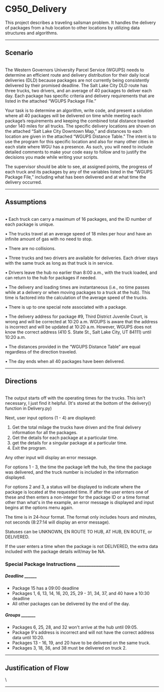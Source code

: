 # C950_Delivery
This project describes a traveling sailsman problem. It handles the delivery of packages from a hub location to other
locations by utilizing data structures and algorithms.
___

## Scenario

\
The Western Governors University Parcel Service (WGUPS) needs to determine an efficient route and delivery distribution
for their daily local deliveries (DLD) because packages are not currently being consistently delivered by their promised
deadline. The Salt Lake City DLD route has three trucks, two drivers, and an average of 40 packages to deliver each day.
Each package has specific criteria and delivery requirements that are listed in the attached “WGUPS Package File.”

 

Your task is to determine an algorithm, write code, and present a solution where all 40 packages will be delivered on
time while meeting each package’s requirements and keeping the combined total distance traveled under 140 miles for all
trucks. The specific delivery locations are shown on the attached “Salt Lake City Downtown Map,” and distances to each
location are given in the attached “WGUPS Distance Table.” The intent is to use the program for this specific location
and also for many other cities in each state where WGU has a presence. As such, you will need to include detailed comments
to make your code easy to follow and to justify the decisions you made while writing your scripts.

 

The supervisor should be able to see, at assigned points, the progress of each truck and its packages by any of the
variables listed in the “WGUPS Package File,” including what has been delivered and at what time the delivery occurred.

___

## Assumptions

\
•  Each truck can carry a maximum of 16 packages, and the ID number of each package is unique.

•  The trucks travel at an average speed of 18 miles per hour and have an infinite amount of gas with no need to stop.

•  There are no collisions.

•  Three trucks and two drivers are available for deliveries. Each driver stays with the same truck as long as that truck
is in service.

•  Drivers leave the hub no earlier than 8:00 a.m., with the truck loaded, and can return to the hub for packages if needed.

•  The delivery and loading times are instantaneous (i.e., no time passes while at a delivery or when moving packages to
a truck at the hub). This time is factored into the calculation of the average speed of the trucks.

•  There is up to one special note associated with a package.

•  The delivery address for package #9, Third District Juvenile Court, is wrong and will be corrected at 10:20 a.m. WGUPS
is aware that the address is incorrect and will be updated at 10:20 a.m. However, WGUPS does not know the correct address
(410 S. State St., Salt Lake City, UT 84111) until 10:20 a.m.

•  The distances provided in the “WGUPS Distance Table” are equal regardless of the direction traveled.

•  The day ends when all 40 packages have been delivered.

___

## Directions

\
The output starts off with the operating times for the trucks. This isn't necessary, I just find it helpful. (It's stored
at the bottom of the delivery() function in Delivery.py)

Next, user input options (1 - 4) are displayed:
1) Get the total milage the trucks have driven and the final delivery information for all the packages.
2) Get the details for each package at a particular time.
3) get the details for a singular package at a particular time.
4) Exit the program.

Any other input will display an error message.

For options 1 - 3, the time the package left the hub, the time the package was delivered, and the truck number is included
in the information displayed.

For options 2 and 3, a status will be displayed to indicate where the package is located at the requested time. If after
the user enters one of these and then enters a non-integer for the package ID or a time format other than what's in the
example, an error message is displayed and input begins at the options menu again.

The time is in 24-hour format. The format only includes hours and minutes, not seconds (8:27:14 will display an error message).

Statuses can be UNKNOWN, EN ROUTE TO HUB, AT HUB, EN ROUTE, or DELIVERED.

If the user enters a time when the package is not DELIVERED, the extra data included with the package details will/may be
NA.

### Special Package Instructions __________________
##### Deadline ______
* Package 15 has a 09:00 deadline
* Packages 1, 6, 13, 14, 16, 20, 25, 29 - 31, 34, 37, and 40 have a 10:30 deadline
* All other packages can be delivered by the end of the day.

##### Groups _______
* Packages 6, 25, 28, and 32 won't arrive at the hub until 09:05.
* Package 9's address is incorrect and will not have the correct address data until 10:20.
* Packages 13 - 16, 19, and 20 have to be delivered on the same truck.
* Packages 3, 18, 36, and 38 must be delivered on truck 2.
___

## Justification of Flow

\

___
